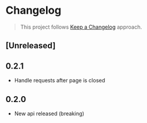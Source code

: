 # Changelog

> This project follows [Keep a Changelog](https://keepachangelog.com/en/1.1.0/) approach.

## [Unreleased]


## 0.2.1
* Handle requests after page is closed

## 0.2.0
* New api released (breaking)